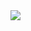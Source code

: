 <img align="center" src="https://github.com/user-attachments/assets/be469594-e128-4789-97aa-412226c7b9f2">
